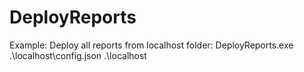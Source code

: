 # DeployReports

Example:
Deploy all reports from localhost folder:
DeployReports.exe .\localhost\config.json .\localhost
